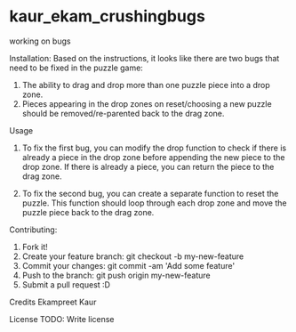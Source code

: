 # kaur_ekam_crushingbugs
working on bugs

Installation: Based on the instructions, it looks like there are two bugs that need to be fixed in the puzzle game:
1. The ability to drag and drop more than one puzzle piece into a drop zone.
2. Pieces appearing in the drop zones on reset/choosing a new puzzle should be removed/re-parented back to the drag zone.

Usage
1. To fix the first bug, you can modify the drop function to check if there is already a piece in the drop zone before appending the new piece to the drop zone. If there is already a piece, you can return the piece to the drag zone.

2. To fix the second bug, you can create a separate function to reset the puzzle. This function should loop through each drop zone and move the puzzle piece back to the drag zone.

Contributing:
1. Fork it!
2. Create your feature branch: git checkout -b my-new-feature
3. Commit your changes: git commit -am 'Add some feature'
4. Push to the branch: git push origin my-new-feature
5. Submit a pull request :D


Credits
Ekampreet Kaur

License
TODO: Write license